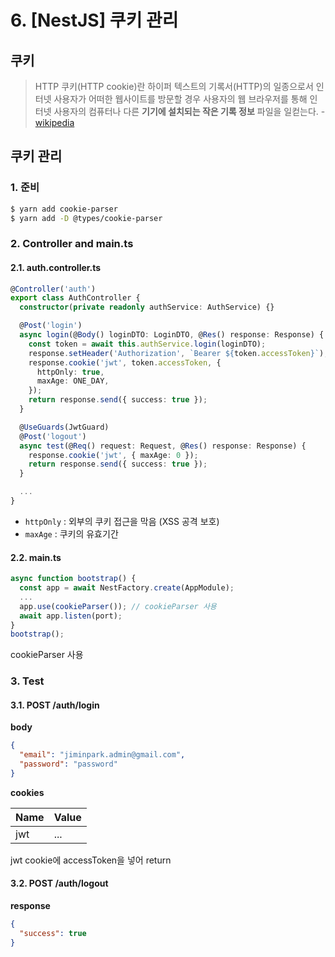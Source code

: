 # 6. [NestJS] 쿠키 관리

## 쿠키

> HTTP 쿠키(HTTP cookie)란 하이퍼 텍스트의 기록서(HTTP)의 일종으로서 인터넷 사용자가 어떠한 웹사이트를 방문할 경우 사용자의 웹 브라우저를 통해 인터넷 사용자의 컴퓨터나 다른 **기기에 설치되는 작은 기록 정보** 파일을 일컫는다. - [wikipedia](https://ko.wikipedia.org/wiki/HTTP_%EC%BF%A0%ED%82%A4#cite_note-1)

## 쿠키 관리

### 1. 준비

```bash
$ yarn add cookie-parser
$ yarn add -D @types/cookie-parser
```

### 2. Controller and main.ts

#### 2.1. auth.controller.ts

```ts
@Controller('auth')
export class AuthController {
  constructor(private readonly authService: AuthService) {}

  @Post('login')
  async login(@Body() loginDTO: LoginDTO, @Res() response: Response) {
    const token = await this.authService.login(loginDTO);
    response.setHeader('Authorization', `Bearer ${token.accessToken}`);
    response.cookie('jwt', token.accessToken, {
      httpOnly: true,
      maxAge: ONE_DAY,
    });
    return response.send({ success: true });
  }

  @UseGuards(JwtGuard)
  @Post('logout')
  async test(@Req() request: Request, @Res() response: Response) {
    response.cookie('jwt', { maxAge: 0 });
    return response.send({ success: true });
  }

  ...
}
```

- `httpOnly` : 외부의 쿠키 접근을 막음 (XSS 공격 보호)
- `maxAge` : 쿠키의 유효기간

#### 2.2. main.ts

```ts
async function bootstrap() {
  const app = await NestFactory.create(AppModule);
  ...
  app.use(cookieParser()); // cookieParser 사용
  await app.listen(port);
}
bootstrap();
```

cookieParser 사용

### 3. Test

#### 3.1. POST /auth/login

**body**

```json
{
  "email": "jiminpark.admin@gmail.com",
  "password": "password"
}
```

**cookies**

| Name | Value |
| ---- | ----- |
| jwt  | ...   |

jwt cookie에 accessToken을 넣어 return

#### 3.2. POST /auth/logout

**response**

```json
{
  "success": true
}
```

